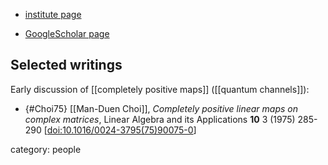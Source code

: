 
* [institute page](https://cqiqc.physics.utoronto.ca/people/cqiqc-members/man-duen-choi/)

* [GoogleScholar page](https://scholar.google.com/citations?user=Dxm1ZbkAAAAJ&hl=en)

## Selected writings

Early discussion of [[completely positive maps]] ([[quantum channels]]):

* {#Choi75} [[Man-Duen Choi]], *Completely positive linear maps on complex matrices*, Linear Algebra and its Applications **10** 3 (1975) 285-290 &lbrack;<a href="https://doi.org/10.1016/0024-3795(75)90075-0">doi:10.1016/0024-3795(75)90075-0</a>&rbrack;


category: people
